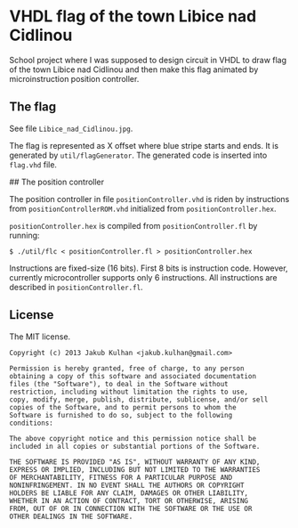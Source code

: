 # VHDL flag of the town Libice nad Cidlinou

School project where I was supposed to design circuit in VHDL to draw flag of the town Libice nad Cidlinou and then make this flag animated by microinstruction position controller.

## The flag

See file `Libice_nad_Cidlinou.jpg`.

The flag is represented as X offset where blue stripe starts and ends. It is generated by `util/flagGenerator`. The generated code is inserted into `flag.vhd` file.

## The position controller

The position controller in file `positionController.vhd` is riden by instructions from `positionControllerROM.vhd` initialized from `positionController.hex`.

`positionController.hex` is compiled from `positionController.fl` by running:

	$ ./util/flc < positionController.fl > positionController.hex

Instructions are fixed-size (16 bits). First 8 bits is instruction code. However, currently microcontroller supports only 6 instructions. All instructions are described in `positionController.fl`.

## License

The MIT license.

	Copyright (c) 2013 Jakub Kulhan <jakub.kulhan@gmail.com>

	Permission is hereby granted, free of charge, to any person
	obtaining a copy of this software and associated documentation
	files (the "Software"), to deal in the Software without
	restriction, including without limitation the rights to use,
	copy, modify, merge, publish, distribute, sublicense, and/or sell
	copies of the Software, and to permit persons to whom the
	Software is furnished to do so, subject to the following
	conditions:

	The above copyright notice and this permission notice shall be
	included in all copies or substantial portions of the Software.

	THE SOFTWARE IS PROVIDED "AS IS", WITHOUT WARRANTY OF ANY KIND,
	EXPRESS OR IMPLIED, INCLUDING BUT NOT LIMITED TO THE WARRANTIES
	OF MERCHANTABILITY, FITNESS FOR A PARTICULAR PURPOSE AND
	NONINFRINGEMENT. IN NO EVENT SHALL THE AUTHORS OR COPYRIGHT
	HOLDERS BE LIABLE FOR ANY CLAIM, DAMAGES OR OTHER LIABILITY,
	WHETHER IN AN ACTION OF CONTRACT, TORT OR OTHERWISE, ARISING
	FROM, OUT OF OR IN CONNECTION WITH THE SOFTWARE OR THE USE OR
	OTHER DEALINGS IN THE SOFTWARE.

